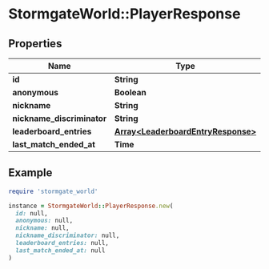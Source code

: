 # StormgateWorld::PlayerResponse

## Properties

| Name | Type | Description | Notes |
| ---- | ---- | ----------- | ----- |
| **id** | **String** |  |  |
| **anonymous** | **Boolean** |  |  |
| **nickname** | **String** |  | [optional] |
| **nickname_discriminator** | **String** |  | [optional] |
| **leaderboard_entries** | [**Array&lt;LeaderboardEntryResponse&gt;**](LeaderboardEntryResponse.md) |  |  |
| **last_match_ended_at** | **Time** |  | [optional] |

## Example

```ruby
require 'stormgate_world'

instance = StormgateWorld::PlayerResponse.new(
  id: null,
  anonymous: null,
  nickname: null,
  nickname_discriminator: null,
  leaderboard_entries: null,
  last_match_ended_at: null
)
```

